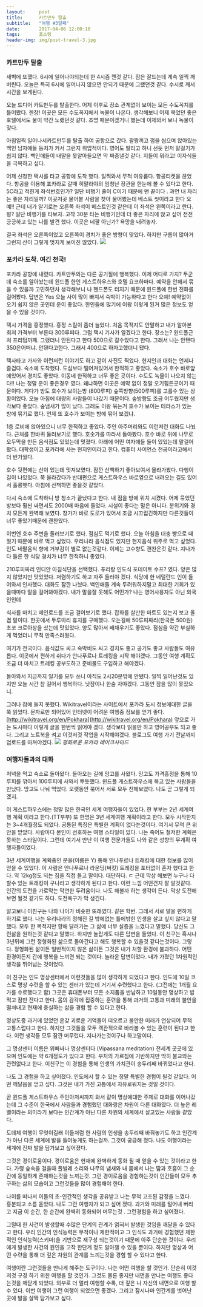 ```yaml
---          
layout:	    post          
title: 	    카트만두 탈출
subtitle:   "여행 #3일째"          
date:       2017-04-06 12:00:10   
tags:       포스팅          
header-img: img/post-travel-3.jpg
---          
```

  

### 카트만두 탈출

새벽에 또깼다. 6시에 일어나야되는데 한 4시즘 깬것 같다. 잠은 잘드는데 계속 일찍 깨버린다. 오늘은 특히 6시에 일어나지 않으면 안되기 때문에 그랬던것 같다. 수시로 깨서 시간을 보게된다.

오늘 드디어 카트만두를 탈출한다. 어제 이후로 장소 관계없이 보이는 모든 수도꼭지를 틀어봤다. 젠장! 이곳은 모든 수도꼭지에서 녹물이 나온다. 생각해보니 어제 묵었던 좋은 호텔에서도 물이 약간 노랬던것 같다. 조명 때문이겠거니 했는데 이제와서 보니 녹물이 맞다.

아침일찍 일어나서카트만두를 탈출 하여 공항으로 갔다. 팔짱끼고 껌을 씹으며 앉아있는 백인 남자애들 등치가 커서 그런지 위압적이다. 영어도 딸리고 하니 선듯 먼저 말걸기가 쉽지 않다. 백인애들이 내말을 못알아들으면 막 짜증낼것 같다. 지들이 뭐라고! 이자식들을 극복하고 싶다.

어제 신청한 택시를 타고 공항에 도착 했다. 일찍와서 무척 여유롭다. 항공티켓을 끊었다. 항공을 이용해 포카라로 갈때 히말라야의 엄청난 장관을 한눈에 볼 수 있다고 한다. 5C라고 적힌게 좌석번호인가? 일단 비행기 줄이 C이기 때문에 맨 끝이다 . 과연 내 자리는 좋은 자리일까? 이곳저곳 물어볼 사람을 찾아 물어봤는데 베스트 씻이라고 한다 오예!! 근데 내가 알기로는 오른쪽 좌석이 베스트인것 같은데 이 좌석은 왼쪽이라고 란다. 읭? 일단 비행기를 타보자. 고착 30분 타는 비행기인데 더 좋은 자리에 앉고 싶어 전전긍긍하고 있는 나를 발견 했다. 이곳은 네팔 아닌가? 욕망을 내려놓자.

결국 좌석은 오른쪽이었고 오른쪽이 경치가 좋은 방향이 맞았다. 하지만 구름이 많아거 그런지 산이 그렇게 멋지게 보이진 않았다.
![](/img/170406-pokhara-airport.jpg)

### 포카라 도착. 여긴 천국!
포카라 공항에 내렸다. 카트만두와는 다른 공기질에 행복했다. 이제 어디로 가지? 두군데 숙소를 알아놨는데 윈드폴 한인 게스트하우스와 호텔 요코하마다. 예약을 안해서 묶을 수 있을까 고민하던차 생각해보니 나 핸드폰도 터지기 때문에 윈드폴에 한번 전화를 걸어봤다. 답변은 Yes 오늘 사이 많이 빠져서 숙박이 가능하다고 한다 오예! 예약없이 오기 쉽지 않은 곳인데 운이 좋았다. 한인들에 많기에 이왕 이렇게 된거 많은 정보도 얻을 수 있을 것이다.

택시 가격을 흥정했다. 흥정 스킬이 좀더 늘었다. 처음 목적지도 안말하고 내가 알아본 최저 가격부터 부른다 300루피다. 그럼 택시 기사가 알겠다고 한다. 장소는? 윈드폴근처 프리덤까페. 그랬더니 안된다고 한다 500으로 갈수았다고 한다. 그래서 나는 안됀다 350은어떠냐. 안됀다고한다. 그래서 400으로 하자고했더니 됐다.

택사타고 가사와 이런저런 이야기도 하고 같이 사진도 찍었다. 현지인과 대화는 언제나 즐겁다.
숙소에 도착했다. 도심보다 떨어져있어서 한적하고 좋았다. 숙소가 호수 바로앞에있어서 경치도 좋았다. 이동네 한적하고 너무 좋은 곳이다. 수도도 녹물이 나오지 않는다!! 나는 정말 운이 좋은경우 였다. 왜냐하면 이곳은 예약 없이 정말 오기힘든곳이기 때문이다. 게다가 방도 호수가 보이는방 (800루피) 숲쪽방향(500루피)를 고를수 있는 상황이었다. 오늘 아침에 대량의 사람들이 나갔기 때문이다. 숲방향도 조금 어두웠지만 생각보다 좋았다. 숲냄새가 많이 났다. 그래도 이왕 묶는거 호수가 보이는 테라스가 있는 방에 묶기로 했다. 언제 또 호수가 보이는 방에 묶어 보겠냐.

1층 로비에 앉아있으니 너무 한적하고 좋았다. 주인 아주머리와도 이런저런 대화도 나눴다. 근처를 한바퀴 둘러보기로 했다. 호숫가를 따라서 돌아봤다. 호수 바로 위에 나무로 오두막을 만든 음식점도 있었는데 멋졌다. 아래에 어떤 여자애들 둘이 있었는데 말걸어봤다. 대학생이고 포카라에 사는 현지인이라고 한다. 컴퓨터 사이언스 전공이라고해서 더 반가웠다.

호수 뒷편에는 산이 있는데 멋져보였다. 잠깐 산책하기 좋아보여서 올라가봤다. 다행이 길이 나있었다. 쭉 올라갔다가 반대편으로 게스트하우스 바로옆으로 내려오는 길도 있어서 훌륭햇다. 아침에 산책하면 좋을것 같았다.

다시 숙소에 도착하니 방 청소가 끝났다고 한다. 내 짐을 방에 위치 시켰다. 어제 묶었던 방보다 훨씬 싸면서도 2000배 마음에 들었다. 시설이 좋다는 말은 아니다. 분위기와 경치 모든게 완벽해 보였다. 창가가 바로 도로가 있어서 조금 시끄럽긴하지만 다른것들이 너무 좋았기때문에 괜찬았다.

이번엔 호수 주변을 둘러보기로 했다. 점심도 먹기로 했다. 오늘 아침을 대충 빵으로 때웠기 때문에 바로 먹고 싶었다. 우리나라 음식점도 있지만 현지음식 위주로 먹고 싶었다. 인도 네팔음식 향에 거부감이 별로 없는것같다. 이제는 고수향도 괜찬은것 같다. 지나가다 들른 한 식당 경치가 너무 한적하니 좋았다.

210루피짜리 인디안 아침식단을  선택했다. 푸리랑 인도식 포테이토 수프? 였다. 양은 많지 않았지만 맛있었다. 저렴하기도 하고 자주 들러야 겠다. 식당에 한 네덜란드 인이 들어와서 인사했다. 대화도 잠깐 나눴다. 백인애들 계속 두려워하지말고 최대한 기회가 있을때마다 말을 걸어봐야겠다. 내가 말을잘 못해도 어떤가? 나는 영어사용자도 아닌 외국인인데

식사를 마치고 메인로드를 조금 걸어보기로 했다. 잡화를 살만한 마트도 있는지 보고 올겸 말이다. 한곳에서 두루마리 휴지를 구매했다. 오는길에 50루피짜리(한국돈 500원) 초코 크로아상을 샀는데 맛있었다. 양도 많아서 배채우기도 좋았다. 점심을 약간 부실하게 먹었더니 무척 만족스러웠다.

여기가 천국이다. 음식값도 싸고 숙박비도 싸고 경치도 좋고 공기도 좋고 사람들도 여유롭다. 이곳에서 편하게 쉬다가 안나푸르나 트레킹을 시작 해야겠다. 그동안 여행 계획도 조금 더 마치고 트레킹 공부도하고 준비물도 구입하고 해야겠다.

돌아와서 지금까지 일기를 모두 쓰니 아직도 2시20분밖에 안됐다. 일찍 일어난것도 있지만 오늘 시간 참 길어서 행복하다. 낮잠이나 한숨 자야겠다. 그동안 잠을 많이 못잤으니.

그러나 잠에 들지 못했다. Wikitravel이라는 사이트에서 포카라 도시 정보에대한 글을 쭉 읽었다. 문자로만 되어있어 인터넷이 어려운 여행중 정보를 얻기 좋다. [http://wikitravel.org/en/Pokhara](http://wikitravel.org/en/Pokhara) 앞으로 가는 도시마다 이렇게 글을 한번씩 읽어야 겠다. 생각보다 읽을만 하고 영어공부도 되고 좋다. 그리고 노트북을 켜고 이것저것 작업을 시작해야겠다. 블로그도 여행 가기 전날까지 업로드를 마쳐야겠다. 
![](/img/170406-pokhara-1.jpg)
*평화로운 포카라 레이크사이드*


### 여행자들과의 대화

저녁을 먹고 숙소로 돌아왔다. 돌아오는 길에 망고를 사왔다. 망고도 가격흥정을 통해 10루피를 깎아서 100루피에 사와서 뿌듯했다. 윈드폴 게스트하우스에 묶고 있는 사람들을 만났다. 망고도 나눠 먹었다. 오랫동안 묶어서 서로 모두 친해보였다. 나도 곧 그렇게 되겠지.

이 게스트하우스에는 정말 많은 한국인 세계 여행자들이 있었다. 한 부부는 2년 세계여행 계획 이라고 한다.(TT부부) 또 한명은 3년 세계여행 계획이라고 한다. 모두 시작한지는 3~4개월정도 되었다. 공통된 특징은 특별한 계획이 없다는것이다. 여기서 무척 큰 위안을 받았다. 사람마다 본인이 선호하는 여행 스타일이 있다. 나는 죽어도 철저한 계획은 못하는 스타일이다. 그런데 여기서 만난 이 여행 전문가들도 나와 같은 성향의 무계획 여행자들이었다.

3년 세계여행을 계획중인 분을(이름은 Y) 통해 안나푸르나 트래킹에 대한 정보를 많이 얻을 수 있었다. 이 사람은 안나푸르나 라운딩(써킷) 트레킹을 포터없이 혼자 했다고 한다. 약 12kg정도 되는 짐을 직접 들고 말이다. 대단하다. ㄷ 근데 막상 해보면 누구나 다 할수 있는 트래킹이 구나라고 생각하게 된다고 한다. 이런 느낌 어떤건지 잘 알것같다. 인간의 도전을 가로막는 막연한 두려움이다. 나도 해볼까 하는 생각이 든다. 막상 도전해보면 될것 같기도 하다. 도전욕구가 막 생긴다.

알고보니 이친구는 나와 나이가 비슷한 또래였다. 같은 학번. 그래서 서로 말을 편하게 하기로 했다. 나는 우리나라의 정해진 길 밖에없는 틀에밖힌 인생을 살고 싶지 않다고 말했다. 모두 한 목적지만 향해 달려가는 그 삶에 너무 실증을 느꼈다고 말했다. 당신도 그런삶을 원하는것 같다고 말했다. 하지만 놀랍게도 다른 답변을 들었다. 이 친구는 혹시나 3년뒤에 그런 정형화된 삶으로 돌아간다고 해도 행복할 수 있을것 같다는것이다. 그렇다. 정형화된 삶이든 일반적이지 않은 삶이든 그것은 내가 처할 환경에 불과하다. 어떤 환경이든지 간에 행복을 느끼면 되는 것이다. 놀라운 답변이었다. 내가 가졌던 1차원적인 생각을 뛰어넘는 것이었다.

이 친구는 인도 명상센터에서 이런것들을 많이 생각하게 되었다고 한다. 인도에 10일 코스로 명상 수련을 할 수 있는 센터가 있는데 거기서 수련했다고 한다. (그전에는 1개월 요가를 수료했다고 함) 그곳은 휴대폰부터 모든 소지품을 반납하고 10일동안 명상하고 밥먹고 잠만 잔다고 한다. 몸의 감각에 집중하는 훈련을 통해 과거의 고통과 미래의 불안을 떨쳐내고 현재에 충실하는 삶을 경험 할 수 있다고 한다.

명상도중 과거에 있었던 온갖 괴로운 기억들이 떠오르고 불안한 미래가 연상되어 무척 고통스럽다고 한다. 하지만 그것들을 모두 객관적으로 바라볼 수 있는 훈련이 된다고 한다. 이런 생각들 모두 잠깐 머무렀다. 지나가는것이구나 하고말이다.

그 명상센터 이름은 위빠싸나 명상센터다 (Vipassana meditation) 전세계 곳곳에 있으며 인도에는 약 6개정도가 있다고 한다. 부처의 가르침에 기반하지만 딱히 불교와는 관련없다고 한다. 이친구는 이 경험을 통해 인생의 가치관이 송두리째 바뀌었다고 한다.

나도 그 경험을 하고 싶어졌다. 인도에서 할 수 있는 정말 특별한 경험이 될것 같았다. 어떤 깨달음을 얻고 싶다. 그것은 내가 가진 고통에서 자유로워지는 것일 것이다.

곧 윈드폴 게스트하우스 주인아저씨까지 와서 같이 명상에대한 주제로 대화를 이어나갔는데 그 수준이 한국에서 사람들과 경험했던 대화랑은 차원이 다른 대화였다. 더 높은 레벨이라는 의미라기 보다는 인간계가 아닌 다른 차원의 세계에서 살고있는 사람들 같았다.

도데체 여행이 무엇이길래 이들처럼 한 사람의 인생을 송두리째 바꿔놓기도 하고 인간계가 아닌 다른 세계에 발을 들여놓게도 하는걸까. 그것이 궁금해 졌다. 나도 여행이라는 세계에 진짜 발을 담가보고 싶어졌다.

그것은 경이로움이다. 경이로움은 현재에 완벽하게 동화 될 때 얻을 수 있는 것이라고 한다. 가령 숲속을 걸을때 풀벌레 소리와 나무의 냄새와 내 몸에서 나는 땀과 호흡이 그 순간에 동일하게 존재하는것을 느끼는것. 그런 경이로움을 경험하는것이 인간들이 모두 추구하는 삶의 모습이고 그런것들을 많이 경험해야 한다.

나이를 떠나서 이들의 초-인간적인 생각을 공유받고 나는 무척 고조된 감정을 느꼈다. 흥분되고 소름 돋았다. 나도 그런 여행자가 되고 싶어 졌다. 과거와 미래를 털어내 버리고 지금 이 순간, 한 순간에 완벽히 동화되어 머무는것 . 그런경험을 하고 싶어졌다.

그럴때 한 사건이 발생할때 수많은 단계의 관계가 얽혀서 발생한 것임을 깨달을 수 있다고 한다. 우리 인간의 인식능력은 무척이나 제한적이고 그 인식도 과거에 경험했던 제한적인 인식능력(스키마)을 기반으로 재구성 되는것이기 때문에 아주 단순한 것이다. 우리에게 발생한 사건의 원인을 고작 한단계 정도 알아챌 수 있을 뿐이다. 하지만 명상과 어떤 수련을 통해 더 깊은 차원의 관계를 느끼는것을 경험 할 수 있다고 한다.

여행이란 그런것들을 만나게 해주는 도구이다. 나는 어떤 여행을 할 것인가. 단순히 이것저것 구경 하기 위한 여행을 할 것인가. 그것도 물론 좋지만 내면을 만나는 여행도 좋다는것을 깨닫게 되었다. 외부로 더 멀리 여행할 수록, 더 깊은 나 자신의 내면으로 여행 할 수 있다. 이번 여행이 그런 여행이 되었으면 좋겠다. 그리고 잠시나마 인간계를 벗어난 곳에 발을 살짝 담가보고 싶다.




